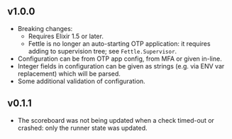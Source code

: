 ## v1.0.0

* Breaking changes:
  * Requires Elixir 1.5 or later.
  * Fettle is no longer an auto-starting OTP application: it requires adding to supervision tree; see `Fettle.Supervisor`. 
* Configuration can be from OTP app config, from MFA or given in-line.
* Integer fields in configuration can be given as strings (e.g. via ENV var replacement) which will be parsed.
* Some additional validation of configuration.


## v0.1.1

* The scoreboard was not being updated when a check timed-out or crashed: only the runner state was updated.
